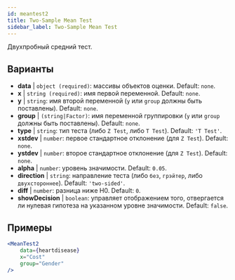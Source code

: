 ```yaml
---
id: meantest2
title: Two-Sample Mean Test
sidebar_label: Two-Sample Mean Test
---
```


Двухпробный средний тест.

## Варианты

* __data__ | `object (required)`: массивы объектов оценки. Default: `none`.
* __x__ | `string (required)`: имя первой переменной. Default: `none`.
* __y__ | `string`: имя второй переменной (`y` или `group` должны быть поставлены). Default: `none`.
* __group__ | `(string|Factor)`: имя переменной группировки (`y` или `group` должны быть поставлены). Default: `none`.
* __type__ | `string`: тип теста (либо `Z Test`, либо `T Test`). Default: `'T Test'`.
* __xstdev__ | `number`: первое стандартное отклонение (для `Z Test`). Default: `none`.
* __ystdev__ | `number`: второе стандартное отклонение (для `Z Test`). Default: `none`.
* __alpha__ | `number`: уровень значимости. Default: `0.05`.
* __direction__ | `string`: направление теста (либо `без`, `грэйтер`, либо `двухстороннее`). Default: `'two-sided'`.
* __diff__ | `number`: разница ниже H0. Default: `0`.
* __showDecision__ | `boolean`: управляет отображением того, отвергается ли нулевая гипотеза на указанном уровне значимости. Default: `false`.


## Примеры

```jsx live
<MeanTest2
    data={heartdisease} 
    x="Cost"
    group="Gender"
/>
```
